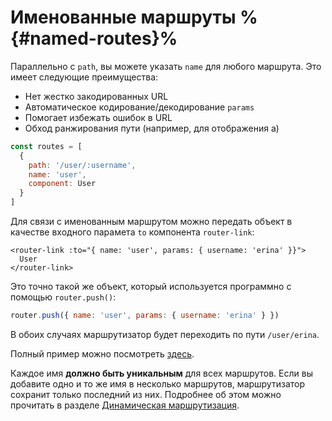 # Именованные маршруты %{#named-routes}%

<VueSchoolLink
  href="https://vueschool.io/lessons/named-routes"
  title="Узнайте всё об именованных маршрутах"
/>

Параллельно с `path`, вы можете указать `name` для любого маршрута. Это имеет следующие преимущества:

- Нет жестко закодированных URL
- Автоматическое кодирование/декодирование `params`
- Помогает избежать ошибок в URL
- Обход ранжирования пути (например, для отображения a)

```js
const routes = [
  {
    path: '/user/:username',
    name: 'user',
    component: User
  }
]
```

Для связи с именованным маршрутом можно передать объект в качестве входного парамета `to` компонента `router-link`:

```vue-html
<router-link :to="{ name: 'user', params: { username: 'erina' }}">
  User
</router-link>
```

Это точно такой же объект, который используется программно с помощью `router.push()`:

```js
router.push({ name: 'user', params: { username: 'erina' } })
```

В обоих случаях маршрутизатор будет переходить по пути `/user/erina`.

Полный пример можно посмотреть [здесь](https://github.com/vuejs/vue-router/blob/dev/examples/named-routes/app.js).

Каждое имя **должно быть уникальным** для всех маршрутов. Если вы добавите одно и то же имя в несколько маршрутов, маршрутизатор сохранит только последний из них. Подробнее об этом можно прочитать в разделе [Динамическая маршрутизация](../advanced/dynamic-routing.md#Removing-routes).
